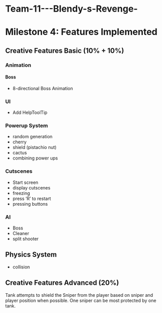 # Team-11---Blendy-s-Revenge-

# Milestone 4: Features Implemented

## Creative Features Basic (10% + 10%)
### Animation
#### Boss
- 8-directional Boss Animation
### UI
- Add HelpToolTip
### Powerup System
- random generation
- cherry
- shield (pistachio nut) 
- cactus
- combining power ups
### Cutscenes
- Start screen
- display cutscenes 
- freezing
- press ‘R’ to restart
- pressing buttons
### AI
- Boss
- Cleaner
- split shooter
## Physics System
- collision
## Creative Features Advanced (20%)


Tank attempts to shield the Sniper from the player based on sniper and player position when possible. One sniper can be most protected by one tank.
